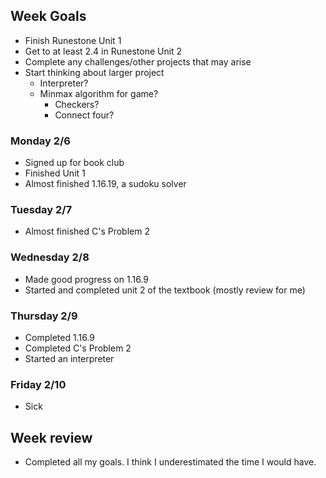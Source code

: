 ## Week Goals
 - Finish Runestone Unit 1
 - Get to at least 2.4 in Runestone Unit 2
 - Complete any challenges/other projects that may arise
 - Start thinking about larger project
   - Interpreter?
   - Minmax algorithm for game?
     - Checkers?
     - Connect four?

### Monday 2/6
 - Signed up for book club
 - Finished Unit 1
 - Almost finished 1.16.19, a sudoku solver

### Tuesday 2/7
 - Almost finished C's Problem 2

### Wednesday 2/8
 - Made good progress on 1.16.9
 - Started and completed unit 2 of the textbook (mostly review for me)

### Thursday 2/9
 - Completed 1.16.9
 - Completed C's Problem 2
 - Started an interpreter

### Friday 2/10
 - Sick

## Week review
 - Completed all my goals. I think I underestimated the time I would have.
